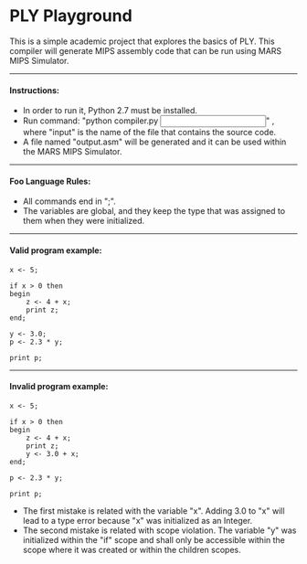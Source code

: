 PLY Playground
==========================================

This is a simple academic project that explores the basics of PLY. This compiler will generate MIPS assembly code that can be run using MARS MIPS Simulator.

----
#### Instructions:
* In order to run it, Python 2.7 must be installed.
* Run command: "python compiler.py <input>" , where "input" is the name of the file that contains the source code.
* A file named "output.asm" will be generated and it can be used within the MARS MIPS Simulator.

----
#### Foo Language Rules:
* All commands end in ";".
* The variables are global, and they keep the type that was assigned to them when they were initialized.

----
#### Valid program example:
	x <- 5;

	if x > 0 then
	begin
		z <- 4 + x;
		print z;
	end;

	y <- 3.0;
	p <- 2.3 * y;

	print p;

----
#### Invalid program example:

	x <- 5;

	if x > 0 then
	begin
		z <- 4 + x;
		print z;
		y <- 3.0 + x;
	end;

	p <- 2.3 * y;

	print p;


- The first mistake is related with the variable "x". Adding 3.0 to "x" will lead to a type error because "x" was initialized as an Integer.
- The second mistake is related with scope violation. The variable "y" was initialized within the "if" scope and shall only be accessible within the scope where it was created or within the children scopes.
